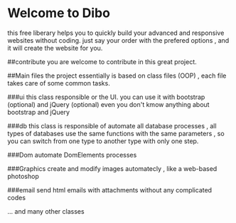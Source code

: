 # Welcome to Dibo
this free liberary helps you to quickly build your advanced and responsive websites without coding.
just say your order with the prefered options , and it will create the website for you.

##contribute
you are welcome to contribute in this great project.

##Main files
the project essentially is based on class files (OOP) , each file takes care of some common tasks.

###ui
this class responsible or the UI.
you can use it with bootstrap (optional) and jQuery (optional) even you don't kmow anything about bootstrap and jQuery

###db
this class is responsible of automate all database processes , all types of databases use the same functions with the same parameters , so you can switch from one type to another type with only one step.

###Dom
automate DomElements processes

###Graphics
create and modify images automatecly , like a web-based photoshop

###email
send html emails with attachments without any complicated codes

... and many other classes
